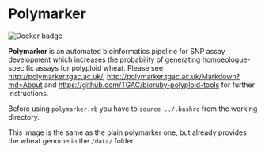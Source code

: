 # Polymarker

![Docker badge](https://img.shields.io/badge/ImageInfo-_9.38_GB/_11_Layers_-blue.svg?style=flat-square)

**Polymarker** is an automated bioinformatics pipeline for SNP assay development which increases the probability of generating homoeologue-specific assays for polyploid wheat.
Please see http://polymarker.tgac.ac.uk/, http://polymarker.tgac.ac.uk/Markdown?md=About and https://github.com/TGAC/bioruby-polyploid-tools for further instructions.

Before using ```polymarker.rb``` you have to ```source ../.bashrc``` from the working directory.

This image is the same as the plain polymarker one, but already provides the wheat genome in the ```/data/``` folder.
